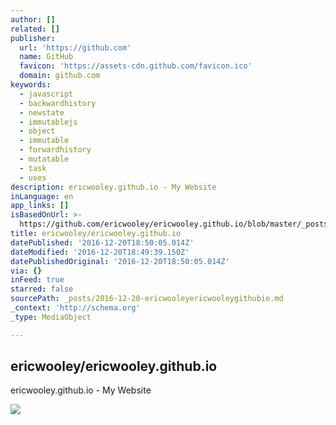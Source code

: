 ```yaml
---
author: []
related: []
publisher:
  url: 'https://github.com'
  name: GitHub
  favicon: 'https://assets-cdn.github.com/favicon.ico'
  domain: github.com
keywords:
  - javascript
  - backwardhistory
  - newstate
  - immutablejs
  - object
  - immutable
  - forwardhistory
  - mutatable
  - task
  - uses
description: ericwooley.github.io - My Website
inLanguage: en
app_links: []
isBasedOnUrl: >-
  https://github.com/ericwooley/ericwooley.github.io/blob/master/_posts/2015-04-01-using-immutablejs.markdown
title: ericwooley/ericwooley.github.io
datePublished: '2016-12-20T18:50:05.014Z'
dateModified: '2016-12-20T18:49:39.150Z'
datePublishedOriginal: '2016-12-20T18:50:05.014Z'
via: {}
inFeed: true
starred: false
sourcePath: _posts/2016-12-20-ericwooleyericwooleygithubio.md
_context: 'http://schema.org'
_type: MediaObject

---
```

<article style=""><h1>ericwooley/ericwooley.github.io</h1><p>ericwooley.github.io - My Website</p><img src="https://avatars0.githubusercontent.com/u/1930227?v=3&amp;s=400" /></article>